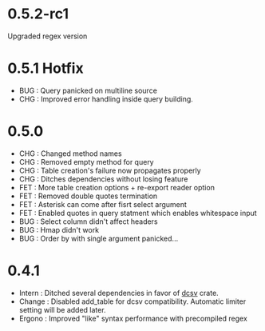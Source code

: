 # 0.5.2-rc1

Upgraded regex version

# 0.5.1 Hotfix

- BUG : Query panicked on multiline source
- CHG : Improved error handling inside query building.

# 0.5.0

- CHG : Changed method names
- CHG : Removed empty method for query
- CHG : Table creation's failure now propagates properly
- CHG : Ditches dependencies without losing feature
- FET : More table creation options + re-export reader option
- FET : Removed double quotes termination
- FET : Asterisk can come after fisrt select argument
- FET : Enabled quotes in query statment which enables whitespace input
- BUG : Select column didn't affect headers
- BUG : Hmap didn't work
- BUG : Order by with single argument panicked... 

# 0.4.1

- Intern : Ditched several dependencies in favor of [dcsv](https://crates.io/crate/dcsv)
crate.
- Change : Disabled add\_table for dcsv compatibility. Automatic limiter setting will be
added later.
- Ergono : Improved "like" syntax performance with precompiled regex
